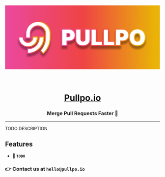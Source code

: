 ![Pullpo banner](/profile/banner.png "Pullpo banner")

<h1 align="center">
    <br>
        <a href="https://pullpo.io">Pullpo.io</a>
    <br>
</h1>
<h3 align="center">
    Merge Pull Requests Faster 🚀
</h3>

---

TODO DESCRIPTION

## Features

- **🚀 `TODO`**

### 👉 Contact us at `hello@pullpo.io`
